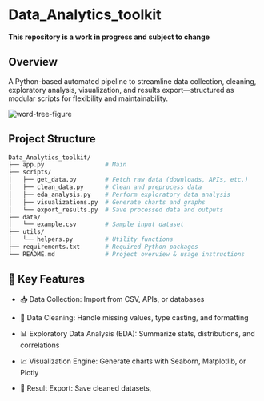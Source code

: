 # Data_Analytics_toolkit

**This repository is a work in progress and subject to change**

## Overview
A Python-based automated pipeline to streamline data collection, cleaning, exploratory analysis, visualization, and results export—structured as modular scripts for flexibility and maintainability.


![word-tree-figure](https://github.com/user-attachments/assets/0490e561-c4bb-479f-aea0-aa6b53121c0e)


## Project Structure

```bash
Data_Analytics_toolkit/
├── app.py                 # Main 
├── scripts/
│   ├── get_data.py        # Fetch raw data (downloads, APIs, etc.)
│   ├── clean_data.py      # Clean and preprocess data
│   ├── eda_analysis.py    # Perform exploratory data analysis
│   ├── visualizations.py  # Generate charts and graphs
│   └── export_results.py  # Save processed data and outputs
├── data/
│   └── example.csv        # Sample input dataset
├── utils/
│   └── helpers.py         # Utility functions
├── requirements.txt       # Required Python packages
└── README.md              # Project overview & usage instructions

```

## 🚀 Key Features

-    📥 Data Collection: Import from CSV, APIs, or databases

-    🧹 Data Cleaning: Handle missing values, type casting, and formatting

-    📊 Exploratory Data Analysis (EDA): Summarize stats, distributions, and correlations

-   📈 Visualization Engine: Generate charts with Seaborn, Matplotlib, or Plotly

-    💾 Result Export: Save cleaned datasets, 
